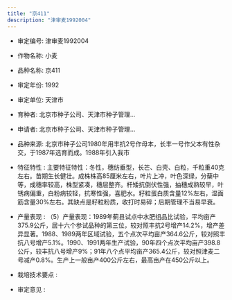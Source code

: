 ```yaml
---
title: "京411"
description: "津审麦1992004"
---
```

* 审定编号:  津审麦1992004

*  作物名称:  小麦

*  品种名称:  京411

*  审定年份:  1992

*  审定单位:  天津市

* 育种者:  北京市种子公司、天津市种子管理...

*  申请者:  北京市种子公司、天津市种子管理...

*  品种来源:  北京市种子公司1980年用丰抗2号作母本，长丰一号作父本有性杂交，于1987年选育而成。1988年引入我市

*  特征特性 : 
主要特征特性：冬性，穗纺垂型，长芒、白壳、白粒，千粒重40克左右。苗期生长健壮。成株株高85厘米左右，叶片上冲，叶色深绿，分蘖中等，成穗率较高，株型紧凑，穗层整齐。杆矮抗倒伏性强，抽穗成熟较早，叶锈病偏重，白粉病较轻，抗寒性强，喜肥水。籽粒蛋白质含量12%左右，湿面筋含量30%左右。其缺点是籽粒粉质，收打时易碎；后期管理不当易早衰。
 
*  产量表现 : 
（5）产量表现：1989年蓟县试点中水肥组品比试验，平均亩产375.9公斤，居十六个参试品种的第三位，较对照丰抗2号增产14.2%，增产差异显著。1988、1989两年区域试验，五个点次平均亩产364.6公斤，较对照丰抗八号增产5.1%。1990、1991两年生产试验，90年四个点次平均亩产398.8公斤，较丰抗八号增产9%；91年八个点平均亩产365.4公斤，较对照津麦二号减产0.8%。生产上一般亩产400公斤左右，最高亩产在450公斤以上。

*  栽培技术要点 : 


*  审定意见 : 

